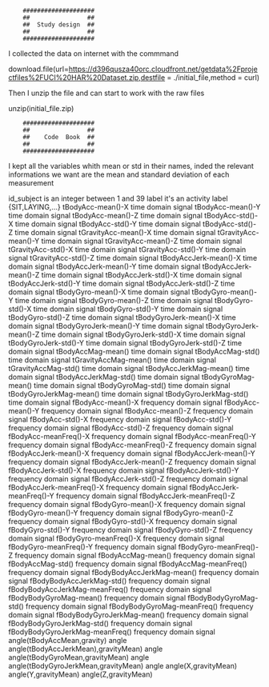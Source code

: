         ####################
        ##                ##
        ##  Study design  ##
        ##                ##
        ####################

I collected the data on internet with the commmand

download.file(url=https://d396qusza40orc.cloudfront.net/getdata%2Fprojectfiles%2FUCI%20HAR%20Dataset.zip,destfile = ./initial_file,method = curl)



Then I unzip the file and can start to work with the raw files

unzip(initial_file.zip)




        ####################
        ##                ##
        ##    Code  Book  ##
        ##                ##
        ####################

I kept all the variables whith mean or std in their names, inded the relevant informations we want are the mean and standard deviation of each measurement 

 id_subject     is an integer between 1 and 39
label           it's an activity label {SIT,LAYING,...}
 tBodyAcc-mean()-X      time domain signal
 tBodyAcc-mean()-Y      time domain signal
 tBodyAcc-mean()-Z      time domain signal
 tBodyAcc-std()-X      time domain signal
 tBodyAcc-std()-Y      time domain signal
 tBodyAcc-std()-Z      time domain signal
 tGravityAcc-mean()-X      time domain signal
 tGravityAcc-mean()-Y      time domain signal
 tGravityAcc-mean()-Z      time domain signal
 tGravityAcc-std()-X      time domain signal
 tGravityAcc-std()-Y      time domain signal
 tGravityAcc-std()-Z      time domain signal
 tBodyAccJerk-mean()-X      time domain signal
 tBodyAccJerk-mean()-Y      time domain signal
 tBodyAccJerk-mean()-Z      time domain signal
 tBodyAccJerk-std()-X      time domain signal
 tBodyAccJerk-std()-Y      time domain signal
 tBodyAccJerk-std()-Z      time domain signal
 tBodyGyro-mean()-X      time domain signal
 tBodyGyro-mean()-Y      time domain signal
 tBodyGyro-mean()-Z      time domain signal
 tBodyGyro-std()-X      time domain signal
 tBodyGyro-std()-Y      time domain signal
 tBodyGyro-std()-Z      time domain signal
 tBodyGyroJerk-mean()-X      time domain signal
 tBodyGyroJerk-mean()-Y      time domain signal
 tBodyGyroJerk-mean()-Z      time domain signal
 tBodyGyroJerk-std()-X      time domain signal
 tBodyGyroJerk-std()-Y      time domain signal
 tBodyGyroJerk-std()-Z      time domain signal
 tBodyAccMag-mean()      time domain signal
 tBodyAccMag-std()      time domain signal
 tGravityAccMag-mean()      time domain signal
 tGravityAccMag-std()      time domain signal
 tBodyAccJerkMag-mean()      time domain signal
 tBodyAccJerkMag-std()      time domain signal
 tBodyGyroMag-mean()      time domain signal
 tBodyGyroMag-std()      time domain signal
 tBodyGyroJerkMag-mean()      time domain signal
 tBodyGyroJerkMag-std()      time domain signal
 fBodyAcc-mean()-X      frequency domain signal
 fBodyAcc-mean()-Y      frequency domain signal
 fBodyAcc-mean()-Z      frequency domain signal
 fBodyAcc-std()-X      frequency domain signal
 fBodyAcc-std()-Y      frequency domain signal
 fBodyAcc-std()-Z      frequency domain signal
 fBodyAcc-meanFreq()-X      frequency domain signal
 fBodyAcc-meanFreq()-Y      frequency domain signal
 fBodyAcc-meanFreq()-Z      frequency domain signal
 fBodyAccJerk-mean()-X      frequency domain signal
 fBodyAccJerk-mean()-Y      frequency domain signal
 fBodyAccJerk-mean()-Z      frequency domain signal
 fBodyAccJerk-std()-X      frequency domain signal
 fBodyAccJerk-std()-Y      frequency domain signal
 fBodyAccJerk-std()-Z      frequency domain signal
 fBodyAccJerk-meanFreq()-X      frequency domain signal
 fBodyAccJerk-meanFreq()-Y      frequency domain signal
 fBodyAccJerk-meanFreq()-Z      frequency domain signal
 fBodyGyro-mean()-X      frequency domain signal
 fBodyGyro-mean()-Y      frequency domain signal
 fBodyGyro-mean()-Z      frequency domain signal
 fBodyGyro-std()-X      frequency domain signal
 fBodyGyro-std()-Y      frequency domain signal
 fBodyGyro-std()-Z      frequency domain signal
 fBodyGyro-meanFreq()-X      frequency domain signal
 fBodyGyro-meanFreq()-Y      frequency domain signal
 fBodyGyro-meanFreq()-Z      frequency domain signal
 fBodyAccMag-mean()      frequency domain signal
 fBodyAccMag-std()      frequency domain signal
 fBodyAccMag-meanFreq()      frequency domain signal
 fBodyBodyAccJerkMag-mean()      frequency domain signal
 fBodyBodyAccJerkMag-std()      frequency domain signal
 fBodyBodyAccJerkMag-meanFreq()      frequency domain signal
 fBodyBodyGyroMag-mean()      frequency domain signal
 fBodyBodyGyroMag-std()      frequency domain signal
 fBodyBodyGyroMag-meanFreq()      frequency domain signal
 fBodyBodyGyroJerkMag-mean()      frequency domain signal
 fBodyBodyGyroJerkMag-std()      frequency domain signal
 fBodyBodyGyroJerkMag-meanFreq()      frequency domain signal
 angle(tBodyAccMean,gravity)      angle
 angle(tBodyAccJerkMean),gravityMean)  angle    
 angle(tBodyGyroMean,gravityMean)      angle
 angle(tBodyGyroJerkMean,gravityMean) angle
 angle(X,gravityMean)
 angle(Y,gravityMean)
 angle(Z,gravityMean)


